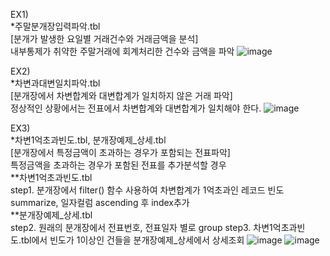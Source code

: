 
EX1) <br>
*주말분개장입력파악.tbl<br>
[분개가 발생한 요일별 거래건수와 거래금액을 분석]<br>
내부통제가 취약한 주말거래에 회계처리한 건수와 금액을 파악 
![image](https://github.com/rena0dayoungKang/Fraudit/assets/127266915/0bc6dae0-a6de-4907-824f-2e7a79e18c44)

EX2) <br>
*차변과대변일치파악.tbl<br>
[분개장에서 차변합계와 대변합계가 일치하지 않은 거래 파악]<br>
정상적인 상황에서는 전표에서 차변합계와 대변합계가 일치해야 한다. 
![image](https://github.com/rena0dayoungKang/Fraudit/assets/127266915/9f3fde26-fdfa-4c5e-bdf3-94177e26c6a1)

EX3) <br>
*차변1억초과빈도.tbl, 분개장예제_상세.tbl<br>
[분개장에서 특정금액이 초과하는 경우가 포함되는 전표파악]<br>
특정금액을 초과하는 경우가 포함된 전표를 추가분석할 경우<br> 
**차변1억초과빈도.tbl <br>
step1. 분개장에서 filter() 함수 사용하여 차변합계가 1억초과인 레코드 빈도 summarize, 일자컬럼 ascending 후 index추가 <br> 
**분개장예제_상세.tbl <br>
step2. 원래의 분개장에서 전표번호, 전표일자 별로 group 
step3. 차변1억초과빈도.tbl에서 빈도가 1이상인 건들을 분개장예제_상세에서 상세조회
![image](https://github.com/rena0dayoungKang/Fraudit/assets/127266915/89d585b8-fa11-4a1b-9249-0da9ca857ef9)
![image](https://github.com/rena0dayoungKang/Fraudit/assets/127266915/27345638-de81-44af-9c46-a768cf08c95b)

